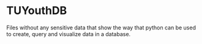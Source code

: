 # TUYouthDB

Files without any sensitive data that show the way that python can be used to create, query and visualize data in a database.
